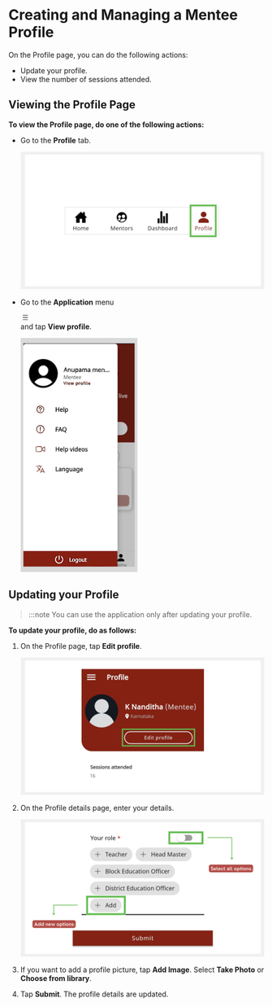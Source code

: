 # Creating and Managing a Mentee Profile

On the Profile page, you can do the following actions:

* Update your profile.
* View the number of sessions attended.

## Viewing the Profile Page

**To view the Profile page, do one of the following actions:**

* Go to the **Profile** tab.

    ![](media/profile-icon.png)

* Go to the **Application** menu <div class="inlineImg"> ![burger menu icon](media/burgermenu-icon.png)</div> and tap **View profile**.

    ![](media/viewprofile-mentee.png)

## Updating your Profile

> :::note 
> You can use the application only after updating your profile. 

**To update your profile, do as follows:**

1. On the Profile page, tap **Edit profile**.

    ![](media/editmenteeprofile.png)

2. On the Profile details page, enter your details.
    
    ![](media/creatingprofile.png)
    
3. If you want to add a profile picture, tap **Add Image**. Select **Take Photo** or **Choose from library**.

4. Tap **Submit**. The profile details are updated.
